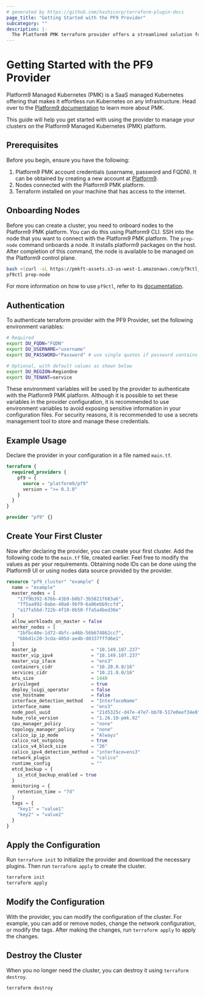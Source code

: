 ```yaml
---
# generated by https://github.com/hashicorp/terraform-plugin-docs
page_title: "Getting Started with the PF9 Provider"
subcategory: ""
description: |-
  The Platform9 PMK terraform provider offers a streamlined solution for creating and managing kubernetes clusters.
---
```


# Getting Started with the PF9 Provider

Platform9 Managed Kubernetes (PMK) is a SaaS managed Kubernetes offering that makes it effortless run Kubernetes on any infrastructure. Head over to the [Platform9 documentation](https://platform9.com/docs/kubernetes) to learn more about PMK.

This guide will help you get started with using the provider to manage your clusters on the Platform9 Managed Kubernetes (PMK) platform.

## Prerequisites

Before you begin, ensure you have the following:

1. Platform9 PMK account credentials (username, password and FQDN). It can be obtained by creating a new account at [Platform9](https://platform9.com/).
2. Nodes connected with the Platform9 PMK platform.
3. Terraform installed on your machine that has access to the internet.

## Onboarding Nodes

Before you can create a cluster, you need to onboard nodes to the Platform9 PMK platform. You can do this using Platform9 CLI. SSH into the node that you want to connect with the Platform9 PMK platform. The `prep-node` command onboards a node. It installs platform9 packages on the host. After completion of this command, the node is available to be managed on the Platform9 control plane.

```bash
bash <(curl -sL https://pmkft-assets.s3-us-west-1.amazonaws.com/pf9ctl_setup) 
pf9ctl prep-node
```

For more information on how to use `pf9ctl`, refer to its [documentation](https://github.com/platform9/pf9ctl/).

## Authentication

To authenticate terraform provider with the PF9 Provider, set the following environment variables:

```bash
# Required
export DU_FQDN="FQDN"
export DU_USERNAME="username"
export DU_PASSWORD="Password" # use single quotes if password contains special characters

# Optional, with default values as shown below
export DU_REGION=RegionOne
export DU_TENANT=service
```

These environment variables will be used by the provider to authenticate with the Platform9 PMK platform. Although it is possible to set these variables in the provider configuration, it is recommended to use environment variables to avoid exposing sensitive information in your configuration files. For security reasons, it is recommended to use a secrets management tool to store and manage these credentials.

## Example Usage

Declare the provider in your configuration in a file named `main.tf`.

```terraform
terraform {
  required_providers {
    pf9 = {
      source = "platform9/pf9"
      version = ">= 0.3.0"
    }
  }
}

provider "pf9" {}
```

## Create Your First Cluster

Now after declaring the provider, you can create your first cluster. Add the following code to the `main.tf` file, created earlier. Feel free to modify the values as per your requirements. Obtaining node IDs can be done using the Platform9 UI or using nodes data source provided by the provider.

```terraform
resource "pf9_cluster" "example" {
  name = "example"
  master_nodes = [
    "17f9b392-67bb-43b9-b0b7-3b5821f683a6",
    "7f5aa992-0abe-40a0-9bf9-6a06ebb9ccfd",
    "a17fa56d-722b-4f10-8b50-ffa5a4bed36e"
  ]
  allow_workloads_on_master = false
  worker_nodes = [
    "2bfbc40e-1d72-4bfc-a46b-56b674862cc7",
    "bbbd1c20-3cda-405d-ae4b-d0337fffd6e1"
  ]
  master_ip                    = "10.149.107.237"
  master_vip_ipv4              = "10.149.107.237"
  master_vip_iface             = "ens3"
  containers_cidr              = "10.20.0.0/16"
  services_cidr                = "10.21.0.0/16"
  mtu_size                     = 1440
  privileged                   = true
  deploy_luigi_operator        = false
  use_hostname                 = false
  interface_detection_method   = "InterfaceName"
  interface_name               = "ens3"
  node_pool_uuid               = "21d5325c-d47e-47e7-bb78-517e0eef34e8"
  kube_role_version            = "1.26.10-pmk.92"
  cpu_manager_policy           = "none"
  topology_manager_policy      = "none"
  calico_ip_ip_mode            = "Always"
  calico_nat_outgoing          = true
  calico_v4_block_size         = "26"
  calico_ipv4_detection_method = "interface=ens3"
  network_plugin               = "calico"
  runtime_config               = ""
  etcd_backup = {
    is_etcd_backup_enabled = true
  }
  monitoring = {
    retention_time = "7d"
  }
  tags = {
    "key1" = "value1"
    "key2" = "value2"
  }
}
```

## Apply the Configuration

Run `terraform init` to initialize the provider and download the necessary plugins. Then run `terraform apply` to create the cluster.
  
```bash
terraform init
terraform apply
```

## Modify the Configuration

With the provider, you can modify the configuration of the cluster. For example, you can add or remove nodes, change the network configuration, or modify the tags. After making the changes, run `terraform apply` to apply the changes.

## Destroy the Cluster

When you no longer need the cluster, you can destroy it using `terraform destroy`.

```bash
terraform destroy
```
